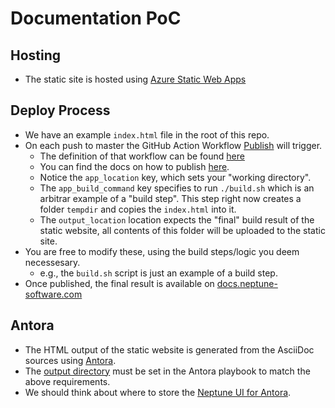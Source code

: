 # Documentation PoC


## Hosting

* The static site is hosted using [Azure Static Web Apps](https://azure.microsoft.com/en-us/services/app-service/static/)

## Deploy Process

* We have an example `index.html` file in the root of this repo.
* On each push to master the GitHub Action Workflow [Publish](https://github.com/neptune-software/documentation/actions/workflows/publish.yml) will trigger.
    * The definition of that workflow can be found [here](https://github.com/neptune-software/documentation/blob/master/.github/workflows/publish.yml)
    * You can find the docs on how to publish [here](https://aka.ms/swaworkflowconfig).
    * Notice the `app_location` key, which sets your "working directory".
    * The `app_build_command` key specifies to run `./build.sh` which is an arbitrar example of a "build step". This step right now creates a folder `tempdir` and copies the `index.html` into it.
    * The `output_location` location expects the "final" build result of the static website, all contents of this folder will be uploaded to the static site.
* You are free to modify these, using the build steps/logic you deem necessesary.
    * e.g., the `build.sh` script is just an example of a build step.
* Once published, the final result is available on [docs.neptune-software.com](https://docs.neptune-software.com)

## Antora
* The HTML output of the static website is generated from the AsciiDoc sources using [Antora](https://docs.antora.org/antora/2.3/install/install-antora/).
* The [output directory](https://docs.antora.org/antora/2.3/playbook/output-dir/) must be set in the Antora playbook to match the above requirements.
* We should think about where to store the [Neptune UI for Antora](https://docs.antora.org/antora-ui-default/). 
